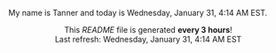 My name is Tanner and today is Wednesday, January 31, 4:14 AM EST.

<p align="center">This <i>README</i> file is generated <b>every 3 hours</b>!</br>Last refresh: Wednesday, January 31, 4:14 AM EST<br /></p>
